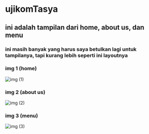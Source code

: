 # ujikomTasya
## ini adalah tampilan dari home, about us, dan menu
### ini masih banyak yang harus saya betulkan lagi untuk tampilanya, tapi kurang lebih seperti ini layoutnya

### img 1 (home)
![img (1)](https://github.com/Helotasya/ujikomTasya/assets/112370345/a63d7891-6362-41fc-9147-24203f15b93a)

### img 2 (about us)
![img (2)](https://github.com/Helotasya/ujikomTasya/assets/112370345/823286b3-6bb2-4065-9823-c4bb3bf093ea)

### img 3 (menu)
![img (3)](https://github.com/Helotasya/ujikomTasya/assets/112370345/35d006dc-aa61-4c13-98ef-916c84aeb473)


